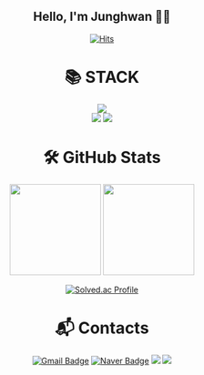 
<div align="center">
  
## Hello, I'm Junghwan 💪🏻
  
[![Hits](https://hits.seeyoufarm.com/api/count/incr/badge.svg?url=https%3A%2F%2Fgithub.com%2FGo2gym&count_bg=%23B2C9FF&title_bg=%2348529C&icon=&icon_color=%23E7E7E7&title=hits&edge_flat=false)](https://hits.seeyoufarm.com)

 # 📚 STACK
  <div>      
    <img src="https://img.shields.io/badge/C++-00599C?style=flat&logo=cplusplus&logoColor=white">
  </div>
  <div>
    <img src="https://img.shields.io/badge/React-61DAFB?style=for-the-badge-square&logo=React&logoColor=white">
    <img src="https://img.shields.io/badge/Spring-6DB33F?style=for-the-badge-square&logo=Spring&logoColor=white">
  </div>
  
  
# 🛠 GitHub Stats
<p>
  <img height="160em" src="https://github-readme-stats.vercel.app/api?username=Go2gym&show_icons=true&include_all_commits=true&bg_color=30,e96443,904e95&title_color=fff&text_color=fff">
  <img height="160em" src="https://github-readme-stats.vercel.app/api/top-langs/?username=Go2gym&layout=compact&bg_color=30,e96443,904e95&title_color=fff&text_color=fff">
</p>

[![Solved.ac Profile](http://mazassumnida.wtf/api/v2/generate_badge?boj=lee0622aa)](https://solved.ac/lee0622aa/)

# :mailbox_with_mail: Contacts

[![Gmail Badge](https://img.shields.io/badge/Gmail-d14836?style=flat-square&logo=Gmail&logoColor=white&link=mailto:go2gym365@gmail.com)](mailto:go2gym365@gmail.com)
[![Naver Badge](https://img.shields.io/badge/Naver-03C75A?style=flat-square&logo=Naver&logoColor=white&link=mailto:lee0622aa@naver.com)](mailto:lee0622aa@naver.com)
<img src="https://img.shields.io/badge/Notion-000000?style=flat-square&logo=Notion&logoColor=white&link=https://instagram.com/im_not_hwanjang/"/>
<img src="https://img.shields.io/badge/Instagram-E4405F?style=flat-square&logo=instagram&logoColor=white&link=https://instagram.com/im_not_hwanjang/"/>
  
</div>


<!--
**Go2gym/Go2gym** is a ✨ _special_ ✨ repository because its `README.md` (this file) appears on your GitHub profile.

Here are [![Tech Blog Badge](http://img.shields.io/badge/-Tech%20blog-black?style=flat-square&logo=github&link=https://soo-vely-dev.tistory.com/)](https://soo-vely-dev.tistory.com/)some ideas to get you started:
https://cocoon1787.tistory.com/827

[![Notion Badge](https://img.shields.io/badge/Notion-000000?style=flat-square&logo=Notion&logoColor=white&link=mailto:lee0622aa@naver.com)](mailto:lee0622aa@naver.com)


- 🔭 I’m currently working on ...
- 🌱 I’m currently learning ...
- 👯 I’m looking to collaborate on ...
- 🤔 I’m looking for help with ...
- 💬 Ask me about ...
- 📫 How to reach me: ...
- 😄 Pronouns: ...
- ⚡ Fun fact: ...
-->
